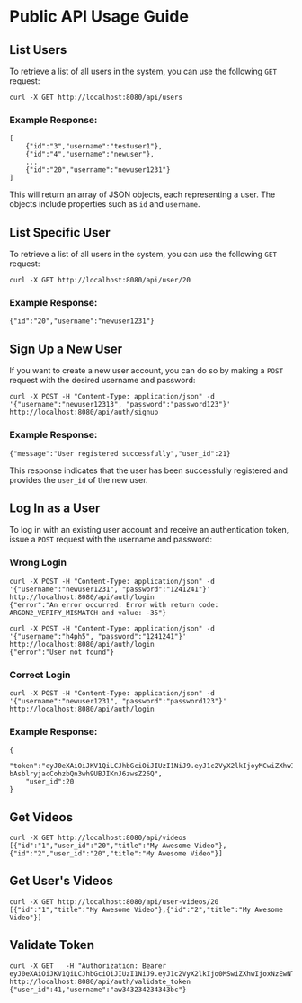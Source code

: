 # Public API Usage Guide

## List Users

To retrieve a list of all users in the system, you can use the following `GET` request:

```
curl -X GET http://localhost:8080/api/users
```

### Example Response:

```
[
    {"id":"3","username":"testuser1"},
    {"id":"4","username":"newuser"},
    ...
    {"id":"20","username":"newuser1231"}
]
```

This will return an array of JSON objects, each representing a user. The objects include properties such as `id` and `username`.

## List Specific User

To retrieve a list of all users in the system, you can use the following `GET` request:

```
curl -X GET http://localhost:8080/api/user/20
```

### Example Response:

```
{"id":"20","username":"newuser1231"}
```

## Sign Up a New User

If you want to create a new user account, you can do so by making a `POST` request with the desired username and password:

```
curl -X POST -H "Content-Type: application/json" -d '{"username":"newuser12313", "password":"password123"}' http://localhost:8080/api/auth/signup
```

### Example Response:

```
{"message":"User registered successfully","user_id":21}
```

This response indicates that the user has been successfully registered and provides the `user_id` of the new user.

## Log In as a User

To log in with an existing user account and receive an authentication token, issue a `POST` request with the username and password:

### Wrong Login

```
curl -X POST -H "Content-Type: application/json" -d '{"username":"newuser1231", "password":"1241241"}' http://localhost:8080/api/auth/login
{"error":"An error occurred: Error with return code: ARGON2_VERIFY_MISMATCH and value: -35"}
```

```
curl -X POST -H "Content-Type: application/json" -d '{"username":"h4ph5", "password":"1241241"}' http://localhost:8080/api/auth/login
{"error":"User not found"}
```

### Correct Login

```
curl -X POST -H "Content-Type: application/json" -d '{"username":"newuser1231", "password":"password123"}' http://localhost:8080/api/auth/login
```

### Example Response:

```
{
    "token":"eyJ0eXAiOiJKV1QiLCJhbGciOiJIUzI1NiJ9.eyJ1c2VyX2lkIjoyMCwiZXhwIjoxNzEwNTc0Njg1fQ.MLGO5P-bAsblryjacCohzbQn3wh9UBJIKnJ6zwsZ26Q",
    "user_id":20
}
```

## Get Videos

```
curl -X GET http://localhost:8080/api/videos
[{"id":"1","user_id":"20","title":"My Awesome Video"},{"id":"2","user_id":"20","title":"My Awesome Video"}]
```

## Get User's Videos

```
curl -X GET http://localhost:8080/api/user-videos/20
[{"id":"1","title":"My Awesome Video"},{"id":"2","title":"My Awesome Video"}]
```

## Validate Token

```
curl -X GET   -H "Authorization: Bearer eyJ0eXAiOiJKV1QiLCJhbGciOiJIUzI1NiJ9.eyJ1c2VyX2lkIjo0MSwiZXhwIjoxNzEwNTk0MDM2fQ.eGCAkw65szFfsKDeasFQG9Abl_vZCCog9vQ6sGon0uc"  http://localhost:8080/api/auth/validate_token
{"user_id":41,"username":"aw343234234343bc"}
```
